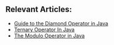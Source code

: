 ## Relevant Articles:
- [Guide to the Diamond Operator in Java](https://www.baeldung.com/java-diamond-operator)
- [Ternary Operator In Java](https://www.baeldung.com/java-ternary-operator)
- [The Modulo Operator in Java](https://www.baeldung.com/modulo-java)
